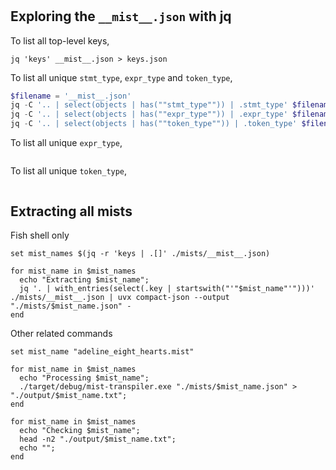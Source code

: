 #

## Exploring the `__mist__.json` with jq

To list all top-level keys,

```shell
jq 'keys' __mist__.json > keys.json
```

To list all unique `stmt_type`, `expr_type` and `token_type`,

```powershell
$filename = '__mist__.json'
jq -C '.. | select(objects | has(""stmt_type"")) | .stmt_type' $filename | Sort-Object | Get-Unique;
jq -C '.. | select(objects | has(""expr_type"")) | .expr_type' $filename | Sort-Object | Get-Unique
jq -C '.. | select(objects | has(""token_type"")) | .token_type' $filename | Sort-Object | Get-Unique
```

To list all unique `expr_type`,

```powershell
```

To list all unique `token_type`,

```powershell

```
## Extracting all mists

Fish shell only

```shell
set mist_names $(jq -r 'keys | .[]' ./mists/__mist__.json)

for mist_name in $mist_names 
  echo "Extracting $mist_name";
  jq '. | with_entries(select(.key | startswith("'"$mist_name"'")))' ./mists/__mist__.json | uvx compact-json --output "./mists/$mist_name.json" -
end
```

Other related commands

```shell
set mist_name "adeline_eight_hearts.mist"

for mist_name in $mist_names 
  echo "Processing $mist_name";
  ./target/debug/mist-transpiler.exe "./mists/$mist_name.json" > "./output/$mist_name.txt";
end

for mist_name in $mist_names
  echo "Checking $mist_name";
  head -n2 "./output/$mist_name.txt";
  echo "";
end
```